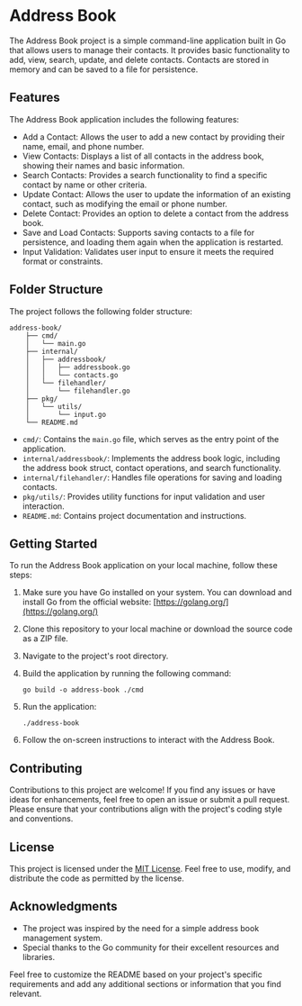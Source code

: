 # Address Book

The Address Book project is a simple command-line application built in Go that allows users to manage their contacts. It provides basic functionality to add, view, search, update, and delete contacts. Contacts are stored in memory and can be saved to a file for persistence.

## Features

The Address Book application includes the following features:

- Add a Contact: Allows the user to add a new contact by providing their name, email, and phone number.
- View Contacts: Displays a list of all contacts in the address book, showing their names and basic information.
- Search Contacts: Provides a search functionality to find a specific contact by name or other criteria.
- Update Contact: Allows the user to update the information of an existing contact, such as modifying the email or phone number.
- Delete Contact: Provides an option to delete a contact from the address book.
- Save and Load Contacts: Supports saving contacts to a file for persistence, and loading them again when the application is restarted.
- Input Validation: Validates user input to ensure it meets the required format or constraints.

## Folder Structure

The project follows the following folder structure:

```
address-book/
    ├── cmd/
    │   └── main.go
    ├── internal/
    │   ├── addressbook/
    │   │   ├── addressbook.go
    │   │   └── contacts.go
    │   └── filehandler/
    │       └── filehandler.go
    ├── pkg/
    │   └── utils/
    │       └── input.go
    └── README.md
```

- `cmd/`: Contains the `main.go` file, which serves as the entry point of the application.
- `internal/addressbook/`: Implements the address book logic, including the address book struct, contact operations, and search functionality.
- `internal/filehandler/`: Handles file operations for saving and loading contacts.
- `pkg/utils/`: Provides utility functions for input validation and user interaction.
- `README.md`: Contains project documentation and instructions.

## Getting Started

To run the Address Book application on your local machine, follow these steps:

1. Make sure you have Go installed on your system. You can download and install Go from the official website: [https://golang.org/](https://golang.org/)

2. Clone this repository to your local machine or download the source code as a ZIP file.

3. Navigate to the project's root directory.

4. Build the application by running the following command:

   ```shell
   go build -o address-book ./cmd
   ```

5. Run the application:

   ```shell
   ./address-book
   ```

6. Follow the on-screen instructions to interact with the Address Book.

## Contributing

Contributions to this project are welcome! If you find any issues or have ideas for enhancements, feel free to open an issue or submit a pull request. Please ensure that your contributions align with the project's coding style and conventions.

## License

This project is licensed under the [MIT License](LICENSE). Feel free to use, modify, and distribute the code as permitted by the license.

## Acknowledgments

- The project was inspired by the need for a simple address book management system.
- Special thanks to the Go community for their excellent resources and libraries.

Feel free to customize the README based on your project's specific requirements and add any additional sections or information that you find relevant.
